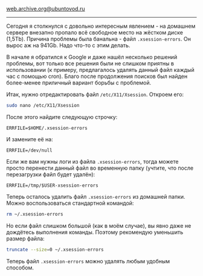 [web.archive.org@ubuntovod.ru](https://web.archive.org/web/20230924214130/https://ubuntovod.ru/instructions/xsession-errors.html)

---

Сегодня я столкнулся с довольно интересным явлением - на домашнем сервере внезапно пропало всё свободное место на жёстком диске (1,5Tb). Причина проблемы была банальна - файл `.xsession-errors`. Он вырос аж на 941Gb. Надо что-то с этим делать.

В начале я обратился к Google и даже нашёл несколько решений проблемы, вот только все решения были не слишком приятны в использовании (к примеру, предлагалось удалять данный файл каждый час с помощью cron). Благо после продолжения поисков был найден более-менее приличный вариант борьбы с проблемой.

Итак, нужно отредактировать файл `/etc/X11/Xsession`. Откроем его:

```bash
sudo nano /etc/X11/Xsession
```

После этого найдите следующую строчку:

```
ERRFILE=$HOME/.xsession-errors
```

И замените её на:

```
ERRFILE=/dev/null
```

Если же вам нужны логи из файла `.xsession-errors`, тогда можете просто перенести данный файл во временную папку (учтите, что после перезагрузки файл будет удалён):

```
ERRFILE=/tmp/$USER-xsession-errors
```

Теперь осталось удалить файл `.xsession-errors` из домашней папки. Можно воспользоваться стандартной командой:

```bash
rm ~/.xsession-errors
```
Но если файл слишком большой (как в моём случае), вы явно даже не дождётесь выполнения команды. Поэтому рекомендую уменьшить размер файла:

```bash
truncate --size=0 ~/.xsession-errors
```

Теперь файл `.xsession-errors` можно удалять любым удобным способом.
